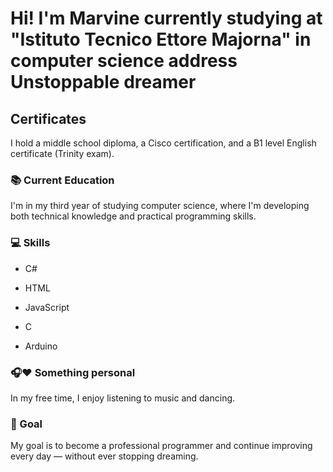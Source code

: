 # Hi! I'm Marvine currently studying  at "Istituto Tecnico Ettore Majorna" in computer science address Unstoppable dreamer 


## Certificates
I hold a middle school diploma, a Cisco certification, and a B1 level English certificate (Trinity exam).

### 📚 Current Education
I'm in my third year of studying computer science, where I'm developing both technical knowledge and practical programming skills.

### 💻  Skills
- C#

- HTML

- JavaScript

- C

- Arduino

### 🎧❤️  Something personal
In my free time, I enjoy listening to music and dancing.

### 🎯  Goal
My goal is to become a professional programmer and continue improving every day — without ever stopping dreaming.












